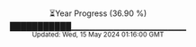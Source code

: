 <p align="center">
⏳Year Progress (36.90 %) <br>
███████████▁▁▁▁▁▁▁▁▁▁▁▁▁▁▁▁▁▁▁ <br>
<sub>Updated: Wed, 15 May 2024 01:16:00 GMT</sub>
</p>

